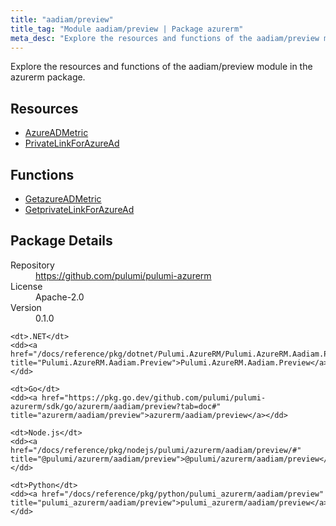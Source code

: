 ```yaml
---
title: "aadiam/preview"
title_tag: "Module aadiam/preview | Package azurerm"
meta_desc: "Explore the resources and functions of the aadiam/preview module in the azurerm package."
---
```


<!-- WARNING: this file was generated by Pulumi Docs Generator. -->
<!-- Do not edit by hand unless you're certain you know what you are doing! -->

Explore the resources and functions of the aadiam/preview module in the azurerm package.

<h2 id="resources">Resources</h2>
<ul class="api">
    <li><a href="azureadmetric" title="AzureADMetric"><span class="symbol resource"></span>AzureADMetric</a></li>
    <li><a href="privatelinkforazuread" title="PrivateLinkForAzureAd"><span class="symbol resource"></span>PrivateLinkForAzureAd</a></li>
</ul>

<h2 id="functions">Functions</h2>
<ul class="api">
    <li><a href="getazureadmetric" title="GetazureADMetric"><span class="symbol function"></span>GetazureADMetric</a></li>
    <li><a href="getprivatelinkforazuread" title="GetprivateLinkForAzureAd"><span class="symbol function"></span>GetprivateLinkForAzureAd</a></li>
</ul>

<h2 id="package-details">Package Details</h2>
<dl class="package-details">
	<dt>Repository</dt>
	<dd><a href="https://github.com/pulumi/pulumi-azurerm">https://github.com/pulumi/pulumi-azurerm</a></dd>
	<dt>License</dt>
	<dd>Apache-2.0</dd>
	<dt>Version</dt>
	<dd>0.1.0</dd>
</dl>



<dl class="tabular">

    <dt>.NET</dt>
    <dd><a href="/docs/reference/pkg/dotnet/Pulumi.AzureRM/Pulumi.AzureRM.Aadiam.Preview.html" title="Pulumi.AzureRM.Aadiam.Preview">Pulumi.AzureRM.Aadiam.Preview</a></dd>

    <dt>Go</dt>
    <dd><a href="https://pkg.go.dev/github.com/pulumi/pulumi-azurerm/sdk/go/azurerm/aadiam/preview?tab=doc#" title="azurerm/aadiam/preview">azurerm/aadiam/preview</a></dd>

    <dt>Node.js</dt>
    <dd><a href="/docs/reference/pkg/nodejs/pulumi/azurerm/aadiam/preview/#" title="@pulumi/azurerm/aadiam/preview">@pulumi/azurerm/aadiam/preview</a></dd>

    <dt>Python</dt>
    <dd><a href="/docs/reference/pkg/python/pulumi_azurerm/aadiam/preview" title="pulumi_azurerm/aadiam/preview">pulumi_azurerm/aadiam/preview</a></dd>

</dl>

